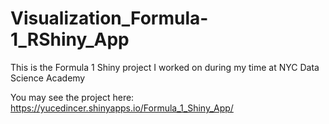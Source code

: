 # Visualization_Formula-1_RShiny_App
This is the Formula 1 Shiny project I worked on during my time at NYC Data Science Academy

You may see the project here:
https://yucedincer.shinyapps.io/Formula_1_Shiny_App/
